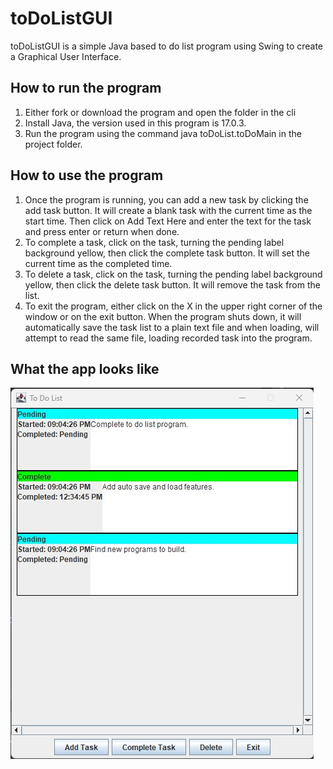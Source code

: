 # toDoListGUI
toDoListGUI is a simple Java based to do list program using Swing to create a Graphical User Interface.

## How to run the program
1. Either fork or download the program and open the folder in the cli
2. Install Java, the version used in this program is 17.0.3.
3. Run the program using the command java toDoList.toDoMain in the project folder.

## How to use the program
1. Once the program is running, you can add a new task by clicking the add task button. It will create a blank task with the current time as the start time. Then click on Add Text Here and enter the text for the task and press enter or return when done.
2. To complete a task, click on the task, turning the pending label background yellow, then click the complete task button. It will set the current time as the completed time.
3. To delete a task, click on the task, turning the pending label background yellow, then click the delete task button. It will remove the task from the list.
4. To exit the program, either click on the X in the upper right corner of the window or on the exit button. When the program shuts down, it will automatically save the task list to a plain text file and when loading, will attempt to read the same file, loading recorded task into the program.

## What the app looks like
![alt text](https://github.com/WoodsAvalon/toDoListGUI/blob/main/toDoList/toDoListGUI.jpg)
